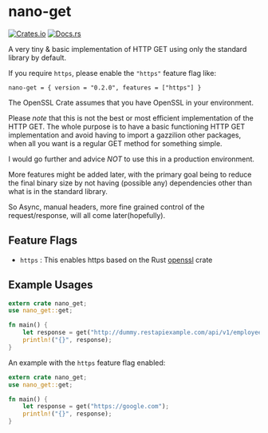 # nano-get
[![Crates.io](https://img.shields.io/crates/v/nano-get.svg)](https://crates.io/crates/nano-get)
[![Docs.rs](https://docs.rs/nano-get/badge.svg)](https://docs.rs/nano-get)

A very tiny &amp; basic implementation of HTTP GET using only the standard library by default.

If you require `https`, please enable the `"https"` feature flag like:
```
nano-get = { version = "0.2.0", features = ["https"] }
```

The OpenSSL Crate assumes that you have OpenSSL in your environment.

Please _note_ that this is not the best or most efficient implementation of the HTTP GET. The whole purpose is to have a basic functioning HTTP GET implementation and avoid having to import a gazzilion other packages, when all you want is a regular GET method for something simple.

I would go further and advice _NOT_ to use this in a production environment.

More features might be added later, with the primary goal being to reduce the final binary size by not having (possible any) dependencies other than what is in the standard library.

So Async, manual headers, more fine grained control of the request/response, will all come later(hopefully).

## Feature Flags
* `https` : This enables https based on the Rust [openssl](https://crates.io/crates/openssl) crate

## Example Usages
```rust
extern crate nano_get;
use nano_get::get;

fn main() {
    let response = get("http://dummy.restapiexample.com/api/v1/employees");
    println!("{}", response);
}
```
An example with the `https` feature flag enabled:
```rust
extern crate nano_get;
use nano_get::get;

fn main() {
    let response = get("https://google.com");
    println!("{}", response);
}
```